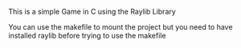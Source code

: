 This is a simple Game in C using the Raylib Library

You can use the makefile to mount the project but you  need to have installed raylib before trying to use the makefile
